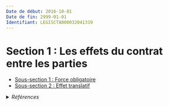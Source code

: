 ```yaml
---
Date de début: 2016-10-01
Date de fin: 2999-01-01
Identifiant: LEGISCTA000032041319
---
```


<h1>Section 1 : Les effets du contrat entre les parties</h1>

- [Sous-section 1 : Force obligatoire](sous-section_1/README.md)
- [Sous-section 2 : Effet translatif](sous-section_2/README.md)

<details>
  <summary><em>Références</em></summary>

  <h2>Articles faisant référence à la section</h2>
  
  <ul>
    <li>
      <a href="https://legal.tricoteuses.fr//redirection/LEGIARTI000032006591?vers=git&vers=legifrance">Ordonnance n° 2016-131 du 10 février 2016 portant réforme du droit des contrats, du régime général et de la preuve des obligations - article 2 ENTIEREMENT_MODIF</a> MODIFIE source
    </li>
  </ul>
</details>
